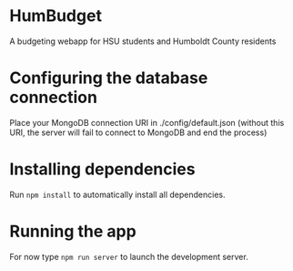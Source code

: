 # HumBudget

A budgeting webapp for HSU students and Humboldt County residents

# Configuring the database connection

Place your MongoDB connection URI in ./config/default.json (without this URI, the server will fail to connect to MongoDB and end the process)

# Installing dependencies

Run `npm install` to automatically install all dependencies.

# Running the app

For now type `npm run server` to launch the development server.
